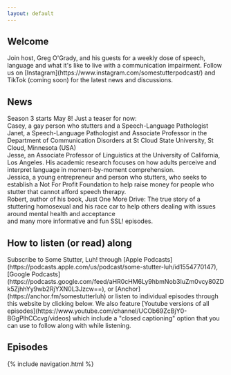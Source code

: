 ```yaml
---
layout: default
---
```

<h2>Welcome</h2>
Join host, Greg O'Grady, and his guests for a weekly dose of speech, language and what it's like to live with a communication impairment. Follow us on [Instagram](https://www.instagram.com/somestutterpodcast/) and TikTok (coming soon) for the latest news and discussions.

<h2>News</h2>
Season 3 starts May 8! Just a teaser for now:<br>
Casey, a gay person who stutters and a Speech-Language Pathologist<br>
Janet, a Speech-Language Pathologist and Associate Professor in the Department of Communication Disorders at St Cloud State University, St Cloud, Minnesota (USA)<br>
Jesse, an Associate Professor of Linguistics at the University of California, Los Angeles.  His academic research focuses on how adults perceive and interpret language in moment-by-moment comprehension.<br>
Jessica, a young entrepreneur and person who stutters, who seeks to establish a Not For Profit Foundation to help raise money for people who stutter that  cannot afford speech therapy.<br>
Robert, author of his book, Just One More Drive: The true story of a stuttering homosexual and his race car to help others dealing with issues around mental health and acceptance<br>
and many more informative and fun SSL! episodes.

<h2>How to listen (or read) along</h2>
Subscribe to Some Stutter, Luh! through [Apple Podcasts](https://podcasts.apple.com/us/podcast/some-stutter-luh/id1554770147), [Google Podcasts](https://podcasts.google.com/feed/aHR0cHM6Ly9hbmNob3IuZm0vcy80ZDk5ZjhhYy9wb2RjYXN0L3Jzcw==), or [Anchor](https://anchor.fm/somestutterluh) or listen to individual episodes through this website by clicking below. We also feature [Youtube versions of all episodes](https://www.youtube.com/channel/UCOb69ZcBjY0-BGgPlhCCcvg/videos) which include a "closed captioning" option that you can use to follow along with while listening.
<h2>Episodes</h2>

{% include navigation.html %}

